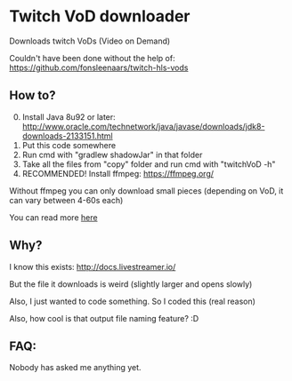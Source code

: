 # Twitch VoD downloader

Downloads twitch VoDs (Video on Demand)

Couldn't have been done without the help of:
https://github.com/fonsleenaars/twitch-hls-vods

## How to?

0. Install Java 8u92 or later: http://www.oracle.com/technetwork/java/javase/downloads/jdk8-downloads-2133151.html
1. Put this code somewhere
2. Run cmd with "gradlew shadowJar" in that folder
3. Take all the files from "copy" folder and run cmd with "twitchVoD -h"
4. RECOMMENDED! Install ffmpeg: https://ffmpeg.org/

Without ffmpeg you can only download small pieces (depending on VoD, it
can vary between 4-60s each)

You can read more [here](CONFIGURATIONS.md)

## Why?

I know this exists: http://docs.livestreamer.io/

But the file it downloads is weird (slightly larger and opens slowly)

Also, I just wanted to code something. So I coded this (real reason)

Also, how cool is that output file naming feature? :D

## FAQ:

Nobody has asked me anything yet.
